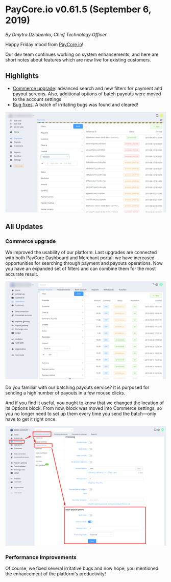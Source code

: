 # **PayCore.io v0.61.5 (September 6, 2019)**

*By Dmytro Dziubenko, Chief Technology Officer*

Happy Friday mood from [PayCore.io](http://paycore.io/)!

Our dev team continues working on system enhancements, and here are short notes about features which are now live for existing customers.

## Highlights

* [Commerce upgrade](#commerce-upgrade): advanced search and new filters for payment and payout screens. Also, additional options of batch payouts were moved to the account settings
* [Bug fixes](#performance-improvements). A batch of irritating bugs was found and cleared!

![](images/v0.61.5/filters.png)

## All Updates

### Commerce upgrade

We improved the usability of our platform. Last upgrades are connected with both PayCore Dashboard and Merchant portal: we have increased opportunities for searching through payment and payouts operations. Now you have an expanded set of filters and can combine them for the most accurate result.

![](images/v0.61.5/filters2.png)

Do you familiar with our batching payouts service?  It is purposed for sending a high number of payouts in a few mouse clicks.

And if you find it useful, you ought to know that we changed the location of its Options block. From now, block was moved into Commerce settings, so you no longer need to set up them every time you send the batch—only have to get it right once.

![](images/v0.61.5/batch-payouts.png)

### Performance Improvements

Of course, we fixed several irritative bugs and now hope, you mentioned the enhancement of the platform's productivity!
